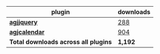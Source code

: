 plugin|downloads
------|----------
[**agjjquery**](https://www.npmjs.com/package/agjjquery)|[288](https://www.npmjs.com/package/agjjquery)
[**agjcalendar**](https://www.npmjs.com/package/agjcalendar)|[904](https://www.npmjs.com/package/agjcalendar)
**Total downloads across all plugins**|**1,192**
